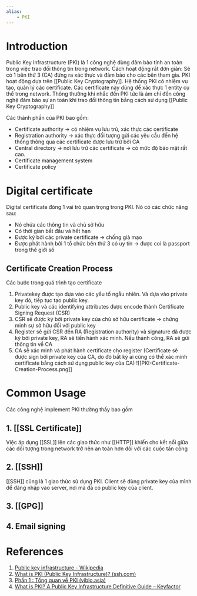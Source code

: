 ```yaml
---
alias:
	- PKI
---
```

# Introduction

Public Key Infrastructure (PKI) là 1 công nghệ dùng đảm bảo tính an toàn trong việc trao đổi thông tin trong network. Cách hoạt động rất đơn giản: Sẽ có 1 bên thứ 3 (CA) đứng ra xác thực và đảm bảo cho các bên tham gia.
PKI hoạt động dựa trên [[Public Key Cryptography]]. Hệ thống PKI có nhiệm vụ tạo, quản lý các certificate. Các certificate này dùng để xác thực 1 entity cụ thể trong network. Thông thường khi nhắc đến PKI tức là ám chỉ đến công nghệ đảm bảo sự an toàn khi trao đổi thông tin bằng cách sử dụng [[Public Key Cryptography]]

Các thành phần của PKI bao gồm:
- Certificate authority -> có nhiệm vụ lưu trũ, xác thực các certificate
- Registration authority -> xác thực đối tượng gửi các yêu cầu đến hệ thống thông qua các certificate được lưu trữ bởi CA
- Central directory -> nơi lưu trữ các certificate -> có mức độ bảo mật rất cao.
- Certificate management system
- Certificate policy

# Digital certificate

Digital certificate đóng 1 vai trò quan trọng trong PKI. Nó có các chức năng sau:
- Nó chứa các thông tin và chủ sở hữu
- Có thời gian bắt đầu và hết hạn
- Được ký bởi các private certificate -> chống giả mạo
- Được phát hành bởi 1 tổ chức bên thứ 3 có uy tín
-> được coi là passport trong thế giới số

## Certificate Creation Process

Các bước trong quá trình tạo certificate
1. Privatekey được tạo dựa vào các yếu tố ngẫu nhiên. Và dựa vào private key đó, tiếp tục tạo public key.
2. Public key và các identifying attributes được encode thành Certificate Signing Request (CSR)
3. CSR sẽ được ký bởi private key của chủ sở hữu certificate -> chứng minh sự sở hữu đối với public key
4. Register sẽ gửi CSR đến RA (Registration authority) và signature đã được ký bởi private key, RA sẽ tiến hành xác minh. Nếu thành công, RA sẽ gửi thông tin về CA
5. CA sẽ xác minh và phát hành certificate cho register (Certificate sẽ được sign bởi private key của CA, do đó bất kỳ ai cũng có thể xác minh certificate bằng cách sử dụng public key của CA)
![[PKI-Certificate-Creation-Process.png]]

# Common Usage

Các công nghệ implement PKI thường thấy bao gồm

## 1. [[SSL Certificate]]

Việc áp dụng [[SSL]] lên các giao thức như [[HTTP]] khiến cho kết nối giữa các đối tượng trong network trở nên an toàn hơn đối với các cuộc tấn công
## 2. [[SSH]]

[[SSH]] cũng là 1 giao thức sử dụng PKI. Client sẽ dùng private key của mình để đăng nhập vào server, nơi mà đã có public key của client.

## 3. [[GPG]]
## 4. Email signing

# References 
1. [Public key infrastructure - Wikipedia](https://en.wikipedia.org/wiki/Public_key_infrastructure)
2. [What is PKI (Public Key Infrastructure)? (ssh.com)](https://www.ssh.com/academy/pki)
3. [Phần 1 : Tổng quan về PKI (viblo.asia)](https://viblo.asia/p/phan-1-tong-quan-ve-pki-1Je5EJo0KnL)
4. [What is PKI? A Public Key Infrastructure Definitive Guide – Keyfactor](https://www.keyfactor.com/resources/what-is-pki/)